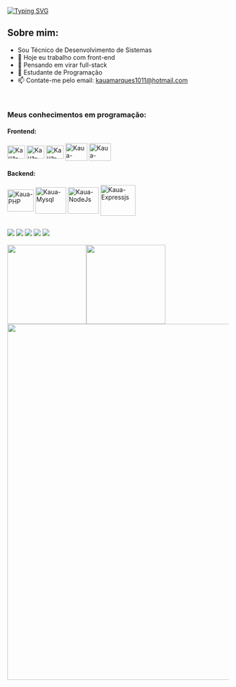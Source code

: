 <a href="https://git.io/typing-svg"><img src="https://readme-typing-svg.demolab.com?font=Fira+Code&pause=500&color=811632&width=510&height=90&lines=Seja+bem-vindo%2C+Eu+me+chamo+Kaua!!" alt="Typing SVG" /></a>

## **Sobre mim:**

- Sou Técnico de Desenvolvimento de Sistemas
- 🔭 Hoje eu trabalho com front-end
- 💭 Pensando em virar full-stack
- 📖 Estudante de Programação
- 📫 Contate-me pelo email: kauamarques1011@hotmail.com


<div style="display: inline_block"><br>
  <h3>Meus conhecimentos em programação:</h3>

   <h4>Frontend:</h4>
  <img align="center" alt="Kaua-HTML" height="30" width="40" src="https://cdn.jsdelivr.net/gh/devicons/devicon@latest/icons/html5/html5-original.svg">
  <img align="center" alt="Kaua-CSS" height="30" width="40" src="https://cdn.jsdelivr.net/gh/devicons/devicon@latest/icons/css3/css3-original.svg">
  <img align="center" alt="Kaua-Js" height="30" width="40" src="https://cdn.jsdelivr.net/gh/devicons/devicon@latest/icons/javascript/javascript-original.svg">
  <img align="center" alt="Kaua-Bootstrap" height="40" width="50" src="https://cdn.jsdelivr.net/gh/devicons/devicon@latest/icons/bootstrap/bootstrap-original.svg">
  <img align="center" alt="Kaua-RctN" height="40" width="50" src="https://cdn.jsdelivr.net/gh/devicons/devicon@latest/icons/react/react-original.svg">

  <h4>Backend:</h4>
  <img align="center" alt="Kaua-PHP" height="50" width="60" src="https://cdn.jsdelivr.net/gh/devicons/devicon@latest/icons/php/php-original.svg">
  <img align="center" alt="Kaua-Mysql" height="60" width="70" src="https://cdn.jsdelivr.net/gh/devicons/devicon@latest/icons/mysql/mysql-original-wordmark.svg">
  <img align="center" alt="Kaua-NodeJs" height="60" width="70" src="https://cdn.jsdelivr.net/gh/devicons/devicon@latest/icons/nodejs/nodejs-original-wordmark.svg">
  <img align="center" alt="Kaua-Expressjs" height="70" width="80" src="https://cdn.jsdelivr.net/gh/devicons/devicon@latest/icons/express/express-original-wordmark.svg">
          
  
</div>

##

<div>
  <a href="https://www.youtube.com/@kamark14" target="_blank"><img src="https://img.shields.io/badge/YouTube-FF0000?style=for-the-badge&logo=youtube&logoColor=white" target="_blank"></a>
  <a href="https://instagram.com/kaua_dev14" target="_blank"><img src="https://img.shields.io/badge/-Instagram-%23E4405F?style=for-the-badge&logo=instagram&logoColor=white" target="_blank"></a>
 <a href="https://discord.gg/vUq6FbzY" target="_blank"><img src="https://img.shields.io/badge/Discord-7289DA?style=for-the-badge&logo=discord&logoColor=white" target="_blank"></a> 
  <a href="https://www.linkedin.com/in/kau%C3%A3-marques-5b2632355" target="_blank"><img src="https://img.shields.io/badge/-LinkedIn-%230077B5?style=for-the-badge&logo=linkedin&logoColor=white" target="_blank"></a> 
 <a href="https://wa.me/5511920191378"><img src="https://img.shields.io/badge/WhatsApp-25D366?style=for-the-badge&logo=whatsapp&logoColor=white"></a>
</div>
<br>
<div style="display: flex; align-items: center;">
  <img height="180em" src="https://github-readme-stats.vercel.app/api?username=Kamark14&show_icons=true&theme=dark"/>
  <img height="180em" src="https://github-readme-stats.vercel.app/api/top-langs/?username=Kamark14&layout=compact&theme=dark"/>
</div>

<!-- Perfect Loop-->
<img src="https://github.com/Anmol-Baranwal/Cool-GIFs-For-GitHub/assets/74038190/0c7eb6ed-663b-4ce4-bfbd-18239a38ba1b" width="810">
<br><br>
